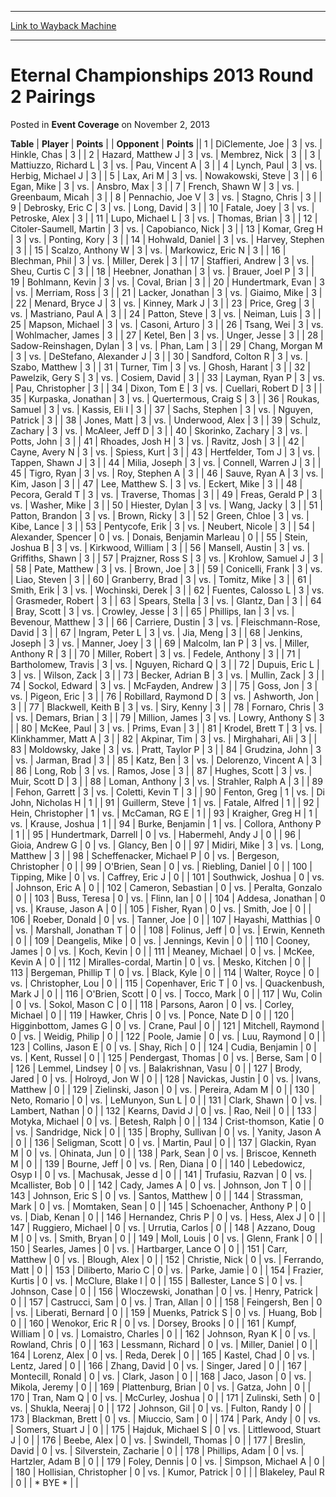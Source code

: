 
---
[Link to Wayback Machine](https://web.archive.org/web/20220522080746/https://magic.wizards.com/en/articles/archive/event-coverage/eternal-championships-2013-round-2-pairings-2013-11-02)

[_metadata_:description]:- "TablePlayerPoints OpponentPoints 1DiClemente, Joe 3vs.Hinkle, Chas 3 2Hazard, Matthew J 3vs.Membrez, Nick 3 3Mattiuzzo, Richard L 3vs.Pau, Vincent A 3 4Lynch, Paul 3vs.Herbig, Michael J 3 5Lax, Ari M 3vs.Nowakowski, Steve 3 6Egan, Mike 3vs.Ansbro, Max 3 7French, Shawn W 3vs.Greenbaum, Micah 3 8Pennachio, Joe V 3vs.Stagno, Chris 3 9Debrosky, Eric C 3vs.Long, David 3 10Fatale,"
[_metadata_:generator]:- "Drupal 7 (http://drupal.org)"
[_metadata_:node]:- "432801"
[_metadata_:publish_date]:- "2013-11-02"
[_metadata_:source]:- "div-main-content"
[_metadata_:title]:- "Eternal Championships 2013 Round 2 Pairings"
[_metadata_:wayback_capture_timestamp]:- "2022-05-22 08:07:46"
[_metadata_:wayback_raw_url]:- "https://web.archive.org/web/20220522080746id_/https://magic.wizards.com/en/articles/archive/event-coverage/eternal-championships-2013-round-2-pairings-2013-11-02"
[_metadata_:wayback_url]:- "https://magic.wizards.com/en/articles/archive/event-coverage/eternal-championships-2013-round-2-pairings-2013-11-02"
---


Eternal Championships 2013 Round 2 Pairings
===========================================



 Posted in **Event Coverage**
 on November 2, 2013 












 **Table** | **Player** | **Points** |  | **Opponent** | **Points** ||  1 | DiClemente, Joe |  3 | vs. | Hinkle, Chas |  3 |
|  2 | Hazard, Matthew J |  3 | vs. | Membrez, Nick |  3 |
|  3 | Mattiuzzo, Richard L |  3 | vs. | Pau, Vincent A |  3 |
|  4 | Lynch, Paul |  3 | vs. | Herbig, Michael J |  3 |
|  5 | Lax, Ari M |  3 | vs. | Nowakowski, Steve |  3 |
|  6 | Egan, Mike |  3 | vs. | Ansbro, Max |  3 |
|  7 | French, Shawn W |  3 | vs. | Greenbaum, Micah |  3 |
|  8 | Pennachio, Joe V |  3 | vs. | Stagno, Chris |  3 |
|  9 | Debrosky, Eric C |  3 | vs. | Long, David |  3 |
|  10 | Fatale, Joey |  3 | vs. | Petroske, Alex |  3 |
|  11 | Lupo, Michael L |  3 | vs. | Thomas, Brian |  3 |
|  12 | Citoler-Saumell, Martin |  3 | vs. | Capobianco, Nick |  3 |
|  13 | Komar, Greg H |  3 | vs. | Ponting, Kory |  3 |
|  14 | Hohwald, Daniel |  3 | vs. | Harvey, Stephen |  3 |
|  15 | Scalzo, Anthony W |  3 | vs. | Markowicz, Eric N |  3 |
|  16 | Blechman, Phil |  3 | vs. | Miller, Derek |  3 |
|  17 | Staffieri, Andrew |  3 | vs. | Sheu, Curtis C |  3 |
|  18 | Heebner, Jonathan |  3 | vs. | Brauer, Joel P |  3 |
|  19 | Bohlmann, Kevin |  3 | vs. | Coval, Brian |  3 |
|  20 | Hundertmark, Evan |  3 | vs. | Merriam, Ross |  3 |
|  21 | Lacker, Jonathan |  3 | vs. | Giaimo, Mike |  3 |
|  22 | Menard, Bryce J |  3 | vs. | Kinney, Mark J |  3 |
|  23 | Price, Greg |  3 | vs. | Mastriano, Paul A |  3 |
|  24 | Patton, Steve |  3 | vs. | Neiman, Luis |  3 |
|  25 | Mapson, Michael |  3 | vs. | Casoni, Arturo |  3 |
|  26 | Tsang, Wei |  3 | vs. | Wohlmacher, James |  3 |
|  27 | Ketel, Ben |  3 | vs. | Unger, Jesse |  3 |
|  28 | Sadow-Reinshagen, Dylan |  3 | vs. | Phan, Lam |  3 |
|  29 | Chang, Morgan M |  3 | vs. | DeStefano, Alexander J |  3 |
|  30 | Sandford, Colton R |  3 | vs. | Szabo, Matthew |  3 |
|  31 | Turner, Tim |  3 | vs. | Ghosh, Harant |  3 |
|  32 | Pawelzik, Gery S |  3 | vs. | Cosiem, David |  3 |
|  33 | Layman, Ryan P |  3 | vs. | Pau, Christopher |  3 |
|  34 | Dixon, Tom E |  3 | vs. | Cuellari, Robert D |  3 |
|  35 | Kurpaska, Jonathan |  3 | vs. | Quertermous, Craig S |  3 |
|  36 | Roukas, Samuel |  3 | vs. | Kassis, Eli I |  3 |
|  37 | Sachs, Stephen |  3 | vs. | Nguyen, Patrick |  3 |
|  38 | Jones, Matt |  3 | vs. | Underwood, Alex |  3 |
|  39 | Schulz, Zachary |  3 | vs. | McAleer, Jeff D |  3 |
|  40 | Skorinko, Zachary |  3 | vs. | Potts, John |  3 |
|  41 | Rhoades, Josh H |  3 | vs. | Ravitz, Josh |  3 |
|  42 | Cayne, Avery N |  3 | vs. | Spiess, Kurt |  3 |
|  43 | Hertfelder, Tom J |  3 | vs. | Tappen, Shawn J |  3 |
|  44 | Milia, Joseph |  3 | vs. | Connell, Warren J |  3 |
|  45 | Tigro, Ryan |  3 | vs. | Roy, Stephen A |  3 |
|  46 | Sauve, Ryan A |  3 | vs. | Kim, Jason |  3 |
|  47 | Lee, Matthew S. |  3 | vs. | Eckert, Mike |  3 |
|  48 | Pecora, Gerald T |  3 | vs. | Traverse, Thomas |  3 |
|  49 | Freas, Gerald P |  3 | vs. | Washer, Mike |  3 |
|  50 | Hiester, Dylan |  3 | vs. | Wang, Jacky |  3 |
|  51 | Patton, Brandon |  3 | vs. | Brown, Ricky |  3 |
|  52 | Green, Chloe |  3 | vs. | Kibe, Lance |  3 |
|  53 | Pentycofe, Erik |  3 | vs. | Neubert, Nicole |  3 |
|  54 | Alexander, Spencer |  0 | vs. | Donais, Benjamin Marleau |  0 |
|  55 | Stein, Joshua B |  3 | vs. | Kirkwood, William |  3 |
|  56 | Mansell, Austin |  3 | vs. | Griffiths, Shawn |  3 |
|  57 | Prajzner, Ross S |  3 | vs. | Krohlow, Samuel J |  3 |
|  58 | Pate, Matthew |  3 | vs. | Brown, Joe |  3 |
|  59 | Conicelli, Frank |  3 | vs. | Liao, Steven |  3 |
|  60 | Granberry, Brad |  3 | vs. | Tomitz, Mike |  3 |
|  61 | Smith, Erik |  3 | vs. | Wochinski, Derek |  3 |
|  62 | Fuentes, Calosso L |  3 | vs. | Grasmeder, Robert |  3 |
|  63 | Spears, Stella |  3 | vs. | Glantz, Dan |  3 |
|  64 | Bray, Scott |  3 | vs. | Crowley, Jesse |  3 |
|  65 | Phillips, Ian |  3 | vs. | Bevenour, Matthew |  3 |
|  66 | Carriere, Dustin |  3 | vs. | Fleischmann-Rose, David |  3 |
|  67 | Ingram, Peter L |  3 | vs. | Jia, Meng |  3 |
|  68 | Jenkins, Joseph |  3 | vs. | Manner, Joey |  3 |
|  69 | Malcolm, Ian P |  3 | vs. | Miller, Anthony R |  3 |
|  70 | Miller, Robert |  3 | vs. | Fedele, Anthony |  3 |
|  71 | Bartholomew, Travis |  3 | vs. | Nguyen, Richard Q |  3 |
|  72 | Dupuis, Eric L |  3 | vs. | Wilson, Zack |  3 |
|  73 | Becker, Adrian B |  3 | vs. | Mullin, Zack |  3 |
|  74 | Sockol, Edward |  3 | vs. | McFayden, Andrew |  3 |
|  75 | Goss, Jon |  3 | vs. | Pigeon, Eric |  3 |
|  76 | Robillard, Raymond D |  3 | vs. | Ashworth, Jon |  3 |
|  77 | Blackwell, Keith B |  3 | vs. | Siry, Kenny |  3 |
|  78 | Fornaro, Chris |  3 | vs. | Demars, Brian |  3 |
|  79 | Million, James |  3 | vs. | Lowry, Anthony S |  3 |
|  80 | McKee, Paul |  3 | vs. | Prims, Evan |  3 |
|  81 | Krodel, Brett T |  3 | vs. | Klinkhammer, Matt A |  3 |
|  82 | Akpinar, Tim |  3 | vs. | Mirghahari, Ali |  3 |
|  83 | Moldowsky, Jake |  3 | vs. | Pratt, Taylor P |  3 |
|  84 | Grudzina, John |  3 | vs. | Jarman, Brad |  3 |
|  85 | Katz, Ben |  3 | vs. | Delorenzo, Vincent A |  3 |
|  86 | Long, Rob |  3 | vs. | Ramos, Jose |  3 |
|  87 | Hughes, Scott |  3 | vs. | Muir, Scott D |  3 |
|  88 | Loman, Anthony |  3 | vs. | Strahler, Ralph A |  3 |
|  89 | Fehon, Garrett |  3 | vs. | Coletti, Kevin T |  3 |
|  90 | Fenton, Greg |  1 | vs. | Di John, Nicholas H |  1 |
|  91 | Guillerm, Steve |  1 | vs. | Fatale, Alfred |  1 |
|  92 | Hein, Christopher |  1 | vs. | McCaman, RG E |  1 |
|  93 | Kraigher, Greg H |  1 | vs. | Krause, Joshua |  1 |
|  94 | Burke, Benjamin |  1 | vs. | Collora, Anthony P |  1 |
|  95 | Hundertmark, Darrell |  0 | vs. | Habermehl, Andy J |  0 |
|  96 | Gioia, Andrew G |  0 | vs. | Glancy, Ben |  0 |
|  97 | Midiri, Mike |  3 | vs. | Long, Matthew |  3 |
|  98 | Scheffenacker, Michael P |  0 | vs. | Bergeson, Christopher |  0 |
|  99 | O'Brien, Sean |  0 | vs. | Riebling, Daniel |  0 |
| 100 | Tipping, Mike |  0 | vs. | Caffrey, Eric J |  0 |
| 101 | Southwick, Joshua |  0 | vs. | Johnson, Eric A |  0 |
| 102 | Cameron, Sebastian |  0 | vs. | Peralta, Gonzalo |  0 |
| 103 | Buss, Teresa |  0 | vs. | Flinn, Ian |  0 |
| 104 | Addesa, Jonathan |  0 | vs. | Krause, Jason A |  0 |
| 105 | Fisher, Ryan |  0 | vs. | Smith, Joe |  0 |
| 106 | Roeber, Donald |  0 | vs. | Tanner, Joe |  0 |
| 107 | Hayashi, Matthias |  0 | vs. | Marshall, Jonathan T |  0 |
| 108 | Folinus, Jeff |  0 | vs. | Erwin, Kenneth |  0 |
| 109 | Deangelis, Mike |  0 | vs. | Jennings, Kevin |  0 |
| 110 | Cooney, James |  0 | vs. | Koch, Kevin |  0 |
| 111 | Meaney, Michael |  0 | vs. | McKee, Kevin A |  0 |
| 112 | Miralles-cordal, Martin |  0 | vs. | Mesko, Kitchen |  0 |
| 113 | Bergeman, Phillip T |  0 | vs. | Black, Kyle |  0 |
| 114 | Walter, Royce |  0 | vs. | Christopher, Lou |  0 |
| 115 | Copenhaver, Eric T |  0 | vs. | Quackenbush, Mark J |  0 |
| 116 | O'Brien, Scott |  0 | vs. | Tocco, Mark |  0 |
| 117 | Wu, Colin |  0 | vs. | Sokol, Mason C |  0 |
| 118 | Parsons, Aaron |  0 | vs. | Corley, Michael |  0 |
| 119 | Hawker, Chris |  0 | vs. | Ponce, Nate D |  0 |
| 120 | Higginbottom, James G |  0 | vs. | Crane, Paul |  0 |
| 121 | Mitchell, Raymond |  0 | vs. | Weidig, Philip |  0 |
| 122 | Poole, Jamie |  0 | vs. | Luu, Raymond |  0 |
| 123 | Collins, Jason E |  0 | vs. | Shay, Rich |  0 |
| 124 | Cudia, Benjamin |  0 | vs. | Kent, Russel |  0 |
| 125 | Pendergast, Thomas |  0 | vs. | Berse, Sam |  0 |
| 126 | Lemmel, Lindsey |  0 | vs. | Balakrishnan, Vasu |  0 |
| 127 | Brody, Jared |  0 | vs. | Holroyd, Jon W |  0 |
| 128 | Navickas, Justin |  0 | vs. | Ivans, Matthew |  0 |
| 129 | Zielinski, Jason |  0 | vs. | Pereira, Adam M |  0 |
| 130 | Neto, Romario |  0 | vs. | LeMunyon, Sun L |  0 |
| 131 | Clark, Shawn |  0 | vs. | Lambert, Nathan |  0 |
| 132 | Kearns, David J |  0 | vs. | Rao, Neil |  0 |
| 133 | Motyka, Michael |  0 | vs. | Betesh, Ralph |  0 |
| 134 | Crist-thomson, Katie |  0 | vs. | Sandridge, Nick |  0 |
| 135 | Brophy, Sullivan |  0 | vs. | Yanity, Jason A |  0 |
| 136 | Seligman, Scott |  0 | vs. | Martin, Paul |  0 |
| 137 | Glackin, Ryan M |  0 | vs. | Ohinata, Jun |  0 |
| 138 | Park, Sean |  0 | vs. | Briscoe, Kenneth M |  0 |
| 139 | Bourne, Jeff |  0 | vs. | Ren, Diana |  0 |
| 140 | Lebedowicz, Osyp I |  0 | vs. | Machusak, Jesse d |  0 |
| 141 | Trufasiu, Razvan |  0 | vs. | Mcallister, Bob |  0 |
| 142 | Cady, James A |  0 | vs. | Johnson, Jon T |  0 |
| 143 | Johnson, Eric S |  0 | vs. | Santos, Matthew |  0 |
| 144 | Strassman, Mark |  0 | vs. | Momtaken, Sean |  0 |
| 145 | Schoenacher, Anthony P |  0 | vs. | Diab, Kenan |  0 |
| 146 | Hernandez, Chris P |  0 | vs. | Hess, Alex J |  0 |
| 147 | Ruggiero, Michael |  0 | vs. | Urrutia, Carlos |  0 |
| 148 | Azzano, Doug M |  0 | vs. | Smith, Bryan |  0 |
| 149 | Moll, Louis |  0 | vs. | Glenn, Frank |  0 |
| 150 | Searles, James |  0 | vs. | Hartbarger, Lance O |  0 |
| 151 | Carr, Matthew |  0 | vs. | Blough, Alex |  0 |
| 152 | Christie, Nick |  0 | vs. | Ferrando, Matt |  0 |
| 153 | Diliberto, Mario C |  0 | vs. | Parke, Jamie |  0 |
| 154 | Frazier, Kurtis |  0 | vs. | McClure, Blake l |  0 |
| 155 | Ballester, Lance S |  0 | vs. | Johnson, Case |  0 |
| 156 | Wloczewski, Jonathan |  0 | vs. | Henry, Patrick |  0 |
| 157 | Castrucci, Sam |  0 | vs. | Tran, Allan |  0 |
| 158 | Feingersh, Ben |  0 | vs. | Liberati, Bernard |  0 |
| 159 | Muenks, Patrick S |  0 | vs. | Huang, Bob |  0 |
| 160 | Wenokor, Eric R |  0 | vs. | Dorsey, Brooks |  0 |
| 161 | Kumpf, William |  0 | vs. | Lomaistro, Charles |  0 |
| 162 | Johnson, Ryan K |  0 | vs. | Rowland, Chris |  0 |
| 163 | Lessmann, Richard |  0 | vs. | Miller, Daniel |  0 |
| 164 | Lorenz, Alex |  0 | vs. | Reda, Derek |  0 |
| 165 | Kastel, Chad |  0 | vs. | Lentz, Jared |  0 |
| 166 | Zhang, David |  0 | vs. | Singer, Jared |  0 |
| 167 | Montecill, Ronald |  0 | vs. | Clark, Jason |  0 |
| 168 | Jaco, Jason |  0 | vs. | Mikola, Jeremy |  0 |
| 169 | Plattenburg, Brian |  0 | vs. | Gatza, John |  0 |
| 170 | Tran, Nam Q |  0 | vs. | McCurley, Joshua |  0 |
| 171 | Zulinski, Seth |  0 | vs. | Shukla, Neeraj |  0 |
| 172 | Johnson, Gil |  0 | vs. | Fulton, Randy |  0 |
| 173 | Blackman, Brett |  0 | vs. | Miuccio, Sam |  0 |
| 174 | Park, Andy |  0 | vs. | Somers, Stuart J |  0 |
| 175 | Hajduk, Michael S |  0 | vs. | Littlewood, Stuart J |  0 |
| 176 | Beebe, Alex |  0 | vs. | Swindell, Thomas |  0 |
| 177 | Breslin, David |  0 | vs. | Silverstein, Zacharie |  0 |
| 178 | Phillips, Adam |  0 | vs. | Hartzler, Adam B |  0 |
| 179 | Foley, Dennis |  0 | vs. | Simpson, Michael A |  0 |
| 180 | Hollisian, Christopher |  0 | vs. | Kumor, Patrick |  0 |
|  | Blakeley, Paul R |  0 |  | \* BYE \* |  |







